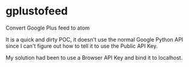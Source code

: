 gplustofeed
===========

Convert Google Plus feed to atom

It is a quick and dirty POC, it doesn't use the normal Google Python API since
I can't figure out how to tell it to use the Public API Key.

My solution had been to use a Browser API Key and bind it to localhost.
